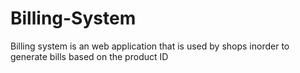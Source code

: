 # Billing-System
Billing system is an web application that is used by shops inorder to generate bills based on the product ID
